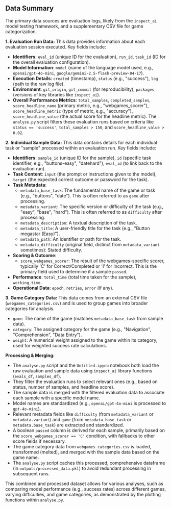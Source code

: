 ## Data Summary

The primary data sources are evaluation logs, likely from the `inspect_ai` model testing framework, and a supplementary CSV file for game categorization.

**1. Evaluation Run Data:**
This data provides information about each evaluation session executed. Key fields include:

- **Identifiers**: `eval_id` (unique ID for the evaluation), `run_id`, `task_id` (ID for the overall evaluation configuration).
- **Model Information**: `model` (name of the language model used, e.g., `openai/gpt-4o-mini`, `google/gemini-2.5-flash-preview-04-17`).
- **Execution Details**: `created` (timestamp), `status` (e.g., "success"), `log` (path to the raw log file).
- **Environment**: `git_origin`, `git_commit` (for reproducibility), `packages` (versions of key libraries like `inspect_ai`).
- **Overall Performance Metrics**: `total_samples`, `completed_samples`, `score_headline_name` (primary metric, e.g., "webgames_scorer"), `score_headline_metric` (type of metric, e.g., "accuracy"), `score_headline_value` (the actual score for the headline metric).
  The `analyse.py` script filters these evaluation runs based on criteria like `status == 'success'`, `total_samples > 150`, and `score_headline_value > 0.02`.

**2. Individual Sample Data:**
This data contains details for each individual task or "sample" processed within an evaluation run. Key fields include:

- **Identifiers**: `sample_id` (unique ID for the sample), `id` (specific task identifier, e.g., "buttons-easy", "datehard"), `eval_id` (to link back to the evaluation run).
- **Task Content**: `input` (the prompt or instructions given to the model), `target` (the expected correct outcome or password for the task).
- **Task Metadata**:
  - `metadata_base_task`: The fundamental name of the game or task (e.g., "buttons", "date"). This is often referred to as `game` after processing.
  - `metadata_variant`: The specific version or difficulty of the task (e.g., "easy", "base", "hard"). This is often referred to as `difficulty` after processing.
  - `metadata_description`: A textual description of the task.
  - `metadata_title`: A user-friendly title for the task (e.g., "Button megastar (Easy)").
  - `metadata_path`: An identifier or path for the task.
  - `metadata_difficulty` (original field, distinct from `metadata_variant` sometimes): Stated difficulty.
- **Scoring & Outcome**:
  - `score_webgames_scorer`: The result of the webgames-specific scorer, typically 'C' for Correct/Completed or 'I' for Incorrect. This is the primary field used to determine if a sample `passed`.
- **Performance**: `total_time` (total time taken for the sample), `working_time`.
- **Operational Data**: `epoch`, `retries`, `error` (if any).

**3. Game Category Data:**
This data comes from an external CSV file (`webgames_categories.csv`) and is used to group games into broader categories for analysis.

- `game`: The name of the game (matches `metadata_base_task` from sample data).
- `category`: The assigned category for the game (e.g., "Navigation", "Comprehension", "Data Entry").
- `weight`: A numerical weight assigned to the game within its category, used for weighted success rate calculations.

**Processing & Merging:**

- The `analyse.py` script and the `Untitled.ipynb` notebook both load the raw evaluation and sample data using `inspect_ai` library functions (`evals_df`, `samples_df`).
- They filter the evaluation runs to select relevant ones (e.g., based on status, number of samples, and headline score).
- The sample data is merged with the filtered evaluation data to associate each sample with a specific model name.
- Model names are standardized (e.g., `openai/gpt-4o-mini` is processed to `gpt-4o-mini`).
- Relevant metadata fields like `difficulty` (from `metadata_variant` or `metadata.variant`) and `game` (from `metadata_base_task` or `metadata.base_task`) are extracted and standardized.
- A boolean `passed` column is derived for each sample, primarily based on the `score_webgames_scorer == 'C'` condition, with fallbacks to other score fields if necessary.
- The game category data from `webgames_categories.csv` is loaded, transformed (melted), and merged with the sample data based on the game name.
- The `analyse.py` script caches this processed, comprehensive dataframe (in `outputs/processed_data.pkl`) to avoid redundant processing in subsequent runs.

This combined and processed dataset allows for various analyses, such as comparing model performance (e.g., success rates) across different games, varying difficulties, and game categories, as demonstrated by the plotting functions within `analyse.py`.

